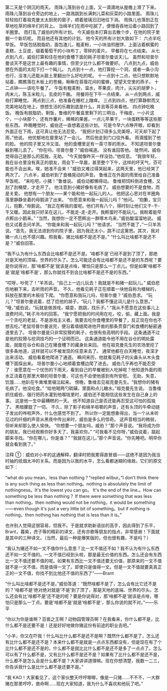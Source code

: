 第二天是个阴沉的雨天。
雨珠儿落到谷仓上面，又一滴滴地从屋檐上滑了下来。
雨珠儿落到谷仓旁边的地上，一路溅跳到长满刺儿菜和灰菜的小路里面。
雨珠儿轻轻拍打着祖克曼太太厨房的窗子，顺着玻璃汩汩地往下淌。
雨珠儿也落到正在草地吃草的绵羊们的背上。
当绵羊们在雨中吃腻了，便慢吞吞地沿着小路回到了羊圈里。
雨打乱了威伯的所有计划。
今天威伯本打算出去散个步，在他的院子里掘一个新坑呢。
而且他还有其他的计划。
他今天的所有计划大致如下：
六点半吃早饭。
早饭包括脱脂奶，面包渣儿，粗麦粉，一小块油煎圈饼，上面沾着枫蜜的麦糕，土豆皮，缀着葡萄干的小块布丁，零碎的麦片。
早餐将在七点结束。
从七点到八点，威伯打算和住在他的食槽下面的耗子坦普尔曼谈天儿。
虽然和坦普尔曼谈天不是这世上最有趣的事情，但至少比什么都不做要好。
八点到九点，威伯想在外面的太阳下打一个盹儿。
九点到十一点，他打算挖一个洞，或者一条小沟也行，没准儿还能从脏土里翻出什么好吃的呢。
十一点到十二点，他只想默默地站着，瞧瞧落在木板上的苍蝇，瞅瞅在苜蓿花间的蜜蜂，望望天空里的燕子。
十二点钟——该吃午餐了。
午饭有粗麦粉，温水，苹果皮，肉汁，尖尖的胡萝卜，肉末儿，陈玉米粒儿，去皮的干酪。
用餐将在下午一点结束。
从一点到两点，威伯打算睡觉。
两点到三点，他准备在栅栏上蹭痒。
三点到四点，他打算静默而又完美地站在地上，想想生活的乐趣到底是什么，并且等芬来看他。
四点钟吃晚饭。
晚饭有脱脂奶，剩饭，鲁维的午餐盒里剩下的三明治，干梅皮，一小片这个，一小块那个，还有炸薯片，稀稀的果酱，一点儿苹果干，一块蛋糕等等这些那些东西。
昨晚睡觉时，威伯还一直想着这些计划。
可是今早六点睁开眼，却看到外面正在下雨，这可真让他无法忍受。
“我把计划订得多么完美呀，可天却下起了雨，”他说。
他忧郁地在屋里站了一会儿。
然后他走到门口往外看。
雨滴撞到了他的脸。
他的院子里又冷又湿。
他的食槽里足有一英寸厚的雨水。
不知道坦普尔曼躲到哪儿去了。
“你在吗，坦普尔曼？”威伯喊道。
没有谁回答他。
陡然间，威伯觉得自己是那么的孤独，无助。
“今天就像昨天一样没劲，”他叹息。
“我很年轻，我在谷仓里没有真正的朋友，雨会下一早晨，甚至整个下午，这样的坏天气，芬可能也不会出来。唉，她准不会来！”威伯又难过得哭起来，这两天里，他已经哭了两次了。
六点半，威伯听到了食桶晃动的声音。
鲁维正在外面的雨里给自己准备早饭呢。
“来吃吧，小猪！”鲁维说。
威伯动都懒得动。
鲁维把饲料倒进食槽，又刮了刮桶壁，才走开了。
他注意到小猪好像有毛病了。
威伯想要的不是食物，而是关爱。
他想有一个朋友——某个能和他一起玩儿的人。
他把这心思对在羊圈角落里静静坐着的母鹅讲了出来。
“你愿意来和我一起玩儿吗？”他问。
“抱歉，宝贝儿，抱歉，”母鹅说。
”我正在孵我的蛋呢。他们共有八个，得时刻让他们又干-干-干又暖。因此我只好呆在这儿，不能走-走-走开。我孵蛋时不能玩儿。我盼着能早点孵出小鹅来。”
“当然，我想你一定不愿孵出一群啄木鸟来，”威伯酸溜溜地说。
威伯又试着去问羊羔。
“你能来和我一起玩儿吗？”他请求。
“当然不能了，”一只羊羔说。“首先，我无法进到你的院子里，因为我还太小，跳不过这篱笆。其次，我对猪一点儿也不感兴趣。照我看，猪比啥都不是还不是。”
“什么叫比啥都不是还不是？”威伯回答。

“我不认为有什么东西会比啥都不是还不是。'啥都不是'已经不是到了顶了，那绝对是天地的顶端，世界的尽头了。怎么可能还会有比啥都不是还不是的东西呢？要是你说得对，那'啥都不是'就该是点啥，哪怕只是那么一丁点儿。但是如果'啥都不是'就是'啥都不是'，那么你就找不到会比啥都不是还不是的东西。”

“哎呀，吵死了！”羊羔说。“自己上一边儿玩去！我就是不和猪一起玩儿。”
威伯悲伤地躺下来，去听雨的声音。
不久，他看见耗子正在顺着一块他自称为楼梯的，斜放在那里的木板往下爬。
“你愿意和我玩儿吗，坦普尔曼？”威伯恳求。
“玩儿？”坦普尔曼说着，捻了捻他的胡子。“玩儿？我都不懂这词儿是什么意思。”
“哦，”威伯说，“玩就是做游戏，嬉耍，跑跳，找乐子。”
“我从不愿意在这些事儿上浪费时间。”耗子冷冷的回答。
“我宁愿把我的时间用在吃，咬，偷，藏上面。我是一个贪吃的老鼠，不是游戏主义者。我要去吃你食槽里的早餐了，反正现在你也不想去吃。”老鼠坦普尔曼说完，便沿着墙缝爬进他开凿的那条贯穿门和食槽的秘密通道里去了。
坦普尔曼是只非常狡猾的耗子，也很有些高明的手段。
这条通道不过是他的狡猾与挖洞技巧的一个证明而已。
这条通道能令他不用在谷仓的明处露面，就能在谷仓和自己在猪食槽下的藏身处来回。
他在祖克曼先生的农场里挖了很多条地道，这样就可以不被发现的任意来去了。
通常他都在白天睡觉，夜深才出来活动。
威伯看着他爬进了通道。
瞬间来历，他就看见耗子的尖鼻头从木头食槽下面探出来。
坦普尔曼小心地顺着食槽边爬了进去。
威伯几乎再也不能忍受了：谁愿意在一个忧伤的下雨天，看到自己的早餐被别人吃掉呢？他知道外面的雨水正浇着在那里大嚼的坦普尔曼，可这也不会使他感到有所安慰。
无助，失意，饥饿……他趴在牛粪堆里啜泣起来。
傍晚，鲁维去见祖克曼先生。“我想你的猪有毛病了。他没吃食。”
“给他喝两勺硫磺，里面和点儿糖水。”祖克曼先生说。
当鲁维抓住威伯，强行把药水灌到他喉咙里时，威伯还不能相信这些发生在自己身上的事。
这是他一生中最糟糕的一天。
他不知道自己是否还能再忍受这可怕的孤独了。
黑暗朦胧了一切。
不久，除了影子和绵羊咀嚼的声音，还有头顶的牛牵动链子发出的哗啦声外，什么也感觉不到了。
所以你一定能想象得出，当一个从未听见过的纤细的声音从黑夜中传出来时，威伯是多么的惊奇。
这声音相当的微弱，但听来却那么使人愉快。
“你想要一个朋友吗，威伯？”那个声音说。“我将成为你的朋友。我已经观察你好多天了，我喜欢你。”
“可我看不见你呀，”威伯说着，踮起脚来寻找。“你在哪儿，你是谁？”
“我就在这儿，”那个声音说。“你先睡吧。明早你就会看到我了。”

注释 ①：威伯对小羊的这通解释，翻译时把我累得直冒烟——这绝不是因为我当时抽的纸烟太冲的关系。而是因为以我的水平，怎么看都迷糊的缘故。它们的原文如下：

“what do you mean，less than nothing？”replied wilbur。”I don't think there is any such thing as less than nothing。nothing is absolutely the limit of nothingness。It's the lowest you can go。 It's the end of the line.。How can something be less than nothing？ If there were something that was less than nothing，then nothing would not be nothing，it would be something——even though it's just a very little bit of something。but if nothing is nothing，then nothing has nothing that is less than it is。”

也许别人觉得这很容易，但我不。于是就求助新语丝的高手，因此得到了乐平，Brant，暮紫，虎子等的精彩的译文，还有亦歌等朋友的指点，非常感谢！下面就是其中的三种译文。（当然，最后一种是爆笑版的，但也很有趣，不是吗？）

“我认为猪还不如一文不值你什么意思？比一文不值还不如？我不认为有什么东西还不如一文不值的。一文不值已经到头啦，那是最无价值的东西。怎么还会有东西比一文不值还要不值的呢。如果有东西比一文不值还要无价值，那原来的一文不值就不是一文不值，而是值得一文了。即使只是值得一文。但是一文不值就要真真正正的一文不值，你找不到比他还不值的东西了”——Brant

“什么叫比啥都不是还不是。”威伯答道：“既然啥都不是了，怎么会有比它还不是的？'啥都不是'绝对绝对就是'不是'到了顶了，那是天地的底端、世界的尽头。怎么还会有比'啥都不是'还不是的呢？要是你说得对，那'啥都不是'就该是点啥，哪怕只是那么一丁点。要是'啥都不是'就是'啥都不是'，那么你说的就不对。”——乐平

“你以为你是谁啊？百兽之王啊？动物园管理员啊？在我看来，你什么都不是，比什么都不是还要不是！还是好好地做你猪这份有前途的职业去吧。”

“小羊，你又在吓我！什么叫比什么都不是还不是啊？既然什么都不是了，怎么还有比什么都不是还不是？本来什么都不是就是一点点东西都没有，但是现在有了个比什么都不是还不是的，什么都不是就比比什么都不是还不是多了一点点了。怎么可以有了什么都不是，又有比什么都不是还不是？如果有了比什么都不是还不是，什么都不是怎么会是什么都不是？大家讲讲道理嘛。现在你想清楚，我数一二三，你告诉我什么是比什么都不是还要不是。”

“我 KAO！大家看见了，这个家伙整天哼哼唧唧，像是一只猪……不不不，一大群猪在那里哼哼，救命啊……现在大家知道，我为什么不喜欢和他玩了吧。”
